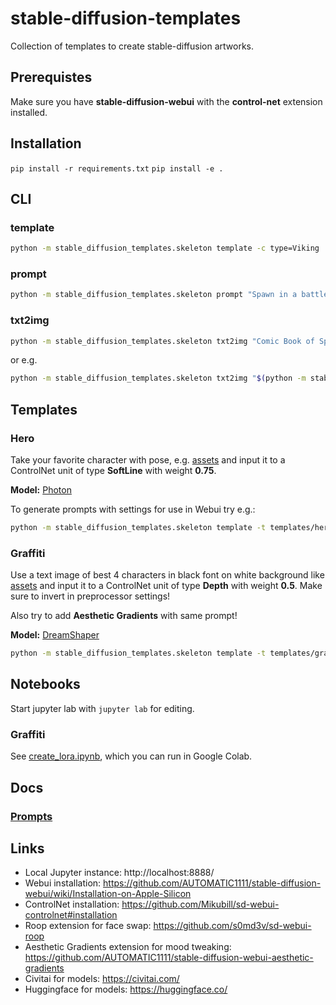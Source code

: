 # stable-diffusion-templates

Collection of templates to create stable-diffusion artworks.

## Prerequistes

Make sure you have **stable-diffusion-webui** with the **control-net** extension installed.

## Installation

`pip install -r requirements.txt`
`pip install -e .`

## CLI

### template

```bash
python -m stable_diffusion_templates.skeleton template -c type=Viking  -d data/hero.yaml "$(cat templates/hero.j2)"
```

### prompt

```bash
python -m stable_diffusion_templates.skeleton prompt "Spawn in a battle" --time "ancient" --type "Comic Book" --background_color "#000000" --art_style "Concept art" --realism "Photorealistic" --rendering_engine "Octane render" --lightning_style "Cinematic" --camera_position "Ultra-Wide-Angle Shot" --resolution "8k" 
```

### txt2img

```bash
python -m stable_diffusion_templates.skeleton txt2img "Comic Book of Spawn in a battle, Concept art, Photorealistic, Octane render, Cinematic, Ultra-Wide-Angle Shot, 8k" --output $HOME/Desktop/ --name spawn
```

or e.g.

```bash
python -m stable_diffusion_templates.skeleton txt2img "$(python -m stable_diffusion_templates.skeleton prompt "Spawn in a battle" --time "ancient" --type "Comic Book" --background_color "#000000" --art_style "Concept art" --realism "Photorealistic" --rendering_engine "Octane render" --lightning_style "Cinematic" --camera_position "Ultra-Wide-Angle Shot" --resolution "8k")" --output $HOME/Desktop/ --name spawn
```

## Templates

### Hero

Take your favorite character with pose, e.g. [assets](./assets/hero/valkyrie.png) and input it to a ControlNet unit of type **SoftLine** with weight **0.75**.

**Model:** [Photon](https://civitai.com/models/84728/photon)

To generate prompts with settings for use in Webui try e.g.:

```bash
python -m stable_diffusion_templates.skeleton template -t templates/hero.j2 -d data/hero.yaml
```

### Graffiti

Use a text image of best 4 characters in black font on white background like [assets](./assets/parisienne/pali.png) and input it to a ControlNet unit of type **Depth** with weight **0.5**.
Make sure to invert in preprocessor settings!

Also try to add **Aesthetic Gradients** with same prompt!

**Model:** [DreamShaper](https://civitai.com/models/4384/dreamshaper)

```bash
python -m stable_diffusion_templates.skeleton template -t templates/graffiti.j2 -d data/graffiti.yaml
```

## Notebooks

Start jupyter lab with `jupyter lab` for editing.

### Graffiti

See [create_lora.ipynb](./notebooks/graffiti/create_lora.ipynb), which you can run in Google Colab.

## Docs

### [Prompts](/docs/prompts.md)

## Links

- Local Jupyter instance: http://localhost:8888/
- Webui installation: https://github.com/AUTOMATIC1111/stable-diffusion-webui/wiki/Installation-on-Apple-Silicon
- ControlNet installation: https://github.com/Mikubill/sd-webui-controlnet#installation
- Roop extension for face swap: https://github.com/s0md3v/sd-webui-roop
- Aesthetic Gradients extension for mood tweaking: https://github.com/AUTOMATIC1111/stable-diffusion-webui-aesthetic-gradients
- Civitai for models: https://civitai.com/
- Huggingface for models: https://huggingface.co/